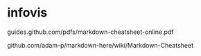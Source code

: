 # infovis

guides.github.com/pdfs/markdown-cheatsheet-online.pdf

github.com/adam-p/markdown-here/wiki/Markdown-Cheatsheet
